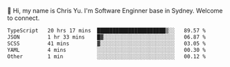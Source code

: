 👋 Hi, my name is Chris Yu. I'm Software Enginner base in Sydney. Welcome to connect.

<!--START_SECTION:waka-->

```txt
TypeScript   20 hrs 17 mins  ██████████████████████▒░░   89.57 %
JSON         1 hr 33 mins    █▓░░░░░░░░░░░░░░░░░░░░░░░   06.87 %
SCSS         41 mins         ▓░░░░░░░░░░░░░░░░░░░░░░░░   03.05 %
YAML         4 mins          ░░░░░░░░░░░░░░░░░░░░░░░░░   00.30 %
Other        1 min           ░░░░░░░░░░░░░░░░░░░░░░░░░   00.12 %
```

<!--END_SECTION:waka-->
